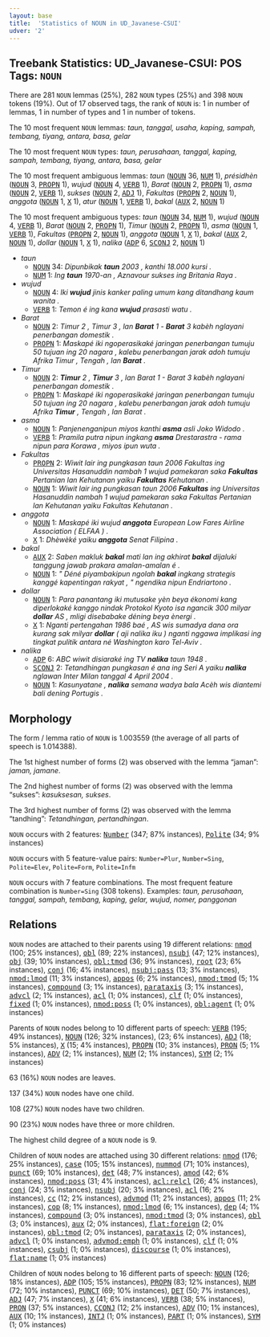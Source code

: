 ```yaml
---
layout: base
title:  'Statistics of NOUN in UD_Javanese-CSUI'
udver: '2'
---
```


## Treebank Statistics: UD_Javanese-CSUI: POS Tags: `NOUN`

There are 281 `NOUN` lemmas (25%), 282 `NOUN` types (25%) and 398 `NOUN` tokens (19%).
Out of 17 observed tags, the rank of `NOUN` is: 1 in number of lemmas, 1 in number of types and 1 in number of tokens.

The 10 most frequent `NOUN` lemmas: <em>taun, tanggal, usaha, kaping, sampah, tembang, tiyang, antara, basa, gelar</em>

The 10 most frequent `NOUN` types:  <em>taun, perusahaan, tanggal, kaping, sampah, tembang, tiyang, antara, basa, gelar</em>

The 10 most frequent ambiguous lemmas: <em>taun</em> (<tt><a href="jv_csui-pos-NOUN.html">NOUN</a></tt> 36, <tt><a href="jv_csui-pos-NUM.html">NUM</a></tt> 1), <em>présidhèn</em> (<tt><a href="jv_csui-pos-NOUN.html">NOUN</a></tt> 3, <tt><a href="jv_csui-pos-PROPN.html">PROPN</a></tt> 1), <em>wujud</em> (<tt><a href="jv_csui-pos-NOUN.html">NOUN</a></tt> 4, <tt><a href="jv_csui-pos-VERB.html">VERB</a></tt> 1), <em>Barat</em> (<tt><a href="jv_csui-pos-NOUN.html">NOUN</a></tt> 2, <tt><a href="jv_csui-pos-PROPN.html">PROPN</a></tt> 1), <em>asma</em> (<tt><a href="jv_csui-pos-NOUN.html">NOUN</a></tt> 2, <tt><a href="jv_csui-pos-VERB.html">VERB</a></tt> 1), <em>sukses</em> (<tt><a href="jv_csui-pos-NOUN.html">NOUN</a></tt> 2, <tt><a href="jv_csui-pos-ADJ.html">ADJ</a></tt> 1), <em>Fakultas</em> (<tt><a href="jv_csui-pos-PROPN.html">PROPN</a></tt> 2, <tt><a href="jv_csui-pos-NOUN.html">NOUN</a></tt> 1), <em>anggota</em> (<tt><a href="jv_csui-pos-NOUN.html">NOUN</a></tt> 1, <tt><a href="jv_csui-pos-X.html">X</a></tt> 1), <em>atur</em> (<tt><a href="jv_csui-pos-NOUN.html">NOUN</a></tt> 1, <tt><a href="jv_csui-pos-VERB.html">VERB</a></tt> 1), <em>bakal</em> (<tt><a href="jv_csui-pos-AUX.html">AUX</a></tt> 2, <tt><a href="jv_csui-pos-NOUN.html">NOUN</a></tt> 1)

The 10 most frequent ambiguous types:  <em>taun</em> (<tt><a href="jv_csui-pos-NOUN.html">NOUN</a></tt> 34, <tt><a href="jv_csui-pos-NUM.html">NUM</a></tt> 1), <em>wujud</em> (<tt><a href="jv_csui-pos-NOUN.html">NOUN</a></tt> 4, <tt><a href="jv_csui-pos-VERB.html">VERB</a></tt> 1), <em>Barat</em> (<tt><a href="jv_csui-pos-NOUN.html">NOUN</a></tt> 2, <tt><a href="jv_csui-pos-PROPN.html">PROPN</a></tt> 1), <em>Timur</em> (<tt><a href="jv_csui-pos-NOUN.html">NOUN</a></tt> 2, <tt><a href="jv_csui-pos-PROPN.html">PROPN</a></tt> 1), <em>asma</em> (<tt><a href="jv_csui-pos-NOUN.html">NOUN</a></tt> 1, <tt><a href="jv_csui-pos-VERB.html">VERB</a></tt> 1), <em>Fakultas</em> (<tt><a href="jv_csui-pos-PROPN.html">PROPN</a></tt> 2, <tt><a href="jv_csui-pos-NOUN.html">NOUN</a></tt> 1), <em>anggota</em> (<tt><a href="jv_csui-pos-NOUN.html">NOUN</a></tt> 1, <tt><a href="jv_csui-pos-X.html">X</a></tt> 1), <em>bakal</em> (<tt><a href="jv_csui-pos-AUX.html">AUX</a></tt> 2, <tt><a href="jv_csui-pos-NOUN.html">NOUN</a></tt> 1), <em>dollar</em> (<tt><a href="jv_csui-pos-NOUN.html">NOUN</a></tt> 1, <tt><a href="jv_csui-pos-X.html">X</a></tt> 1), <em>nalika</em> (<tt><a href="jv_csui-pos-ADP.html">ADP</a></tt> 6, <tt><a href="jv_csui-pos-SCONJ.html">SCONJ</a></tt> 2, <tt><a href="jv_csui-pos-NOUN.html">NOUN</a></tt> 1)


* <em>taun</em>
  * <tt><a href="jv_csui-pos-NOUN.html">NOUN</a></tt> 34: <em>Dipunbikak <b>taun</b> 2003 , kanthi 18.000 kursi .</em>
  * <tt><a href="jv_csui-pos-NUM.html">NUM</a></tt> 1: <em>Ing <b>taun</b> 1970-an , Aznavour sukses ing Britania Raya .</em>
* <em>wujud</em>
  * <tt><a href="jv_csui-pos-NOUN.html">NOUN</a></tt> 4: <em>Iki <b>wujud</b> jinis kanker paling umum kang ditandhang kaum wanita .</em>
  * <tt><a href="jv_csui-pos-VERB.html">VERB</a></tt> 1: <em>Temon é ing kana <b>wujud</b> prasasti watu .</em>
* <em>Barat</em>
  * <tt><a href="jv_csui-pos-NOUN.html">NOUN</a></tt> 2: <em>Timur 2 , Timur 3 , lan <b>Barat</b> 1 - <b>Barat</b> 3 kabèh nglayani penerbangan domestik .</em>
  * <tt><a href="jv_csui-pos-PROPN.html">PROPN</a></tt> 1: <em>Maskapé iki ngoperasikaké jaringan penerbangan tumuju 50 tujuan ing 20 nagara , kalebu penerbangan jarak adoh tumuju Afrika Timur , Tengah , lan <b>Barat</b> .</em>
* <em>Timur</em>
  * <tt><a href="jv_csui-pos-NOUN.html">NOUN</a></tt> 2: <em><b>Timur</b> 2 , <b>Timur</b> 3 , lan Barat 1 - Barat 3 kabèh nglayani penerbangan domestik .</em>
  * <tt><a href="jv_csui-pos-PROPN.html">PROPN</a></tt> 1: <em>Maskapé iki ngoperasikaké jaringan penerbangan tumuju 50 tujuan ing 20 nagara , kalebu penerbangan jarak adoh tumuju Afrika <b>Timur</b> , Tengah , lan Barat .</em>
* <em>asma</em>
  * <tt><a href="jv_csui-pos-NOUN.html">NOUN</a></tt> 1: <em>Panjenenganipun miyos kanthi <b>asma</b> asli Joko Widodo .</em>
  * <tt><a href="jv_csui-pos-VERB.html">VERB</a></tt> 1: <em>Pramila putra nipun ingkang <b>asma</b> Drestarastra - rama nipun para Korawa , miyos ipun wuta .</em>
* <em>Fakultas</em>
  * <tt><a href="jv_csui-pos-PROPN.html">PROPN</a></tt> 2: <em>Wiwit lair ing pungkasan taun 2006 Fakultas ing Universitas Hasanuddin nambah 1 wujud pamekaran saka <b>Fakultas</b> Pertanian lan Kehutanan yaiku <b>Fakultas</b> Kehutanan .</em>
  * <tt><a href="jv_csui-pos-NOUN.html">NOUN</a></tt> 1: <em>Wiwit lair ing pungkasan taun 2006 <b>Fakultas</b> ing Universitas Hasanuddin nambah 1 wujud pamekaran saka Fakultas Pertanian lan Kehutanan yaiku Fakultas Kehutanan .</em>
* <em>anggota</em>
  * <tt><a href="jv_csui-pos-NOUN.html">NOUN</a></tt> 1: <em>Maskapé iki wujud <b>anggota</b> European Low Fares Airline Association ( ELFAA ) .</em>
  * <tt><a href="jv_csui-pos-X.html">X</a></tt> 1: <em>Dhèwèké yaiku <b>anggota</b> Senat Filipina .</em>
* <em>bakal</em>
  * <tt><a href="jv_csui-pos-AUX.html">AUX</a></tt> 2: <em>Saben makluk <b>bakal</b> mati lan ing akhirat <b>bakal</b> dijaluki tanggung jawab prakara amalan-amalan é .</em>
  * <tt><a href="jv_csui-pos-NOUN.html">NOUN</a></tt> 1: <em>" Déné piyambakipun ngolah <b>bakal</b> ingkang strategis kanggé kapentingan rakyat , " ngendika nipun Endriartono .</em>
* <em>dollar</em>
  * <tt><a href="jv_csui-pos-NOUN.html">NOUN</a></tt> 1: <em>Para panantang iki mutusake yèn beya ékonomi kang diperlokaké kanggo nindak Protokol Kyoto isa ngancik 300 milyar <b>dollar</b> AS , mligi disebabake déning beya ènergi .</em>
  * <tt><a href="jv_csui-pos-X.html">X</a></tt> 1: <em>Nganti pertengahan 1986 baé , AS wis sumadya dana ora kurang sak milyar <b>dollar</b> ( aji nalika iku ) nganti nggawa implikasi ing tingkat pulitik antara né Washington karo Tel-Aviv .</em>
* <em>nalika</em>
  * <tt><a href="jv_csui-pos-ADP.html">ADP</a></tt> 6: <em>ABC wiwit disiaraké ing TV <b>nalika</b> taun 1948 .</em>
  * <tt><a href="jv_csui-pos-SCONJ.html">SCONJ</a></tt> 2: <em>Tetandhingan pungkasan é ana ing Seri A yaiku <b>nalika</b> nglawan Inter Milan tanggal 4 April 2004 .</em>
  * <tt><a href="jv_csui-pos-NOUN.html">NOUN</a></tt> 1: <em>Kasunyatane , <b>nalika</b> semana wadya bala Acèh wis diantemi bali dening Portugis .</em>

## Morphology

The form / lemma ratio of `NOUN` is 1.003559 (the average of all parts of speech is 1.014388).

The 1st highest number of forms (2) was observed with the lemma “jaman”: <em>jaman, jamane</em>.

The 2nd highest number of forms (2) was observed with the lemma “sukses”: <em>kasuksesan, sukses</em>.

The 3rd highest number of forms (2) was observed with the lemma “tandhing”: <em>Tetandhingan, pertandhingan</em>.

`NOUN` occurs with 2 features: <tt><a href="jv_csui-feat-Number.html">Number</a></tt> (347; 87% instances), <tt><a href="jv_csui-feat-Polite.html">Polite</a></tt> (34; 9% instances)

`NOUN` occurs with 5 feature-value pairs: `Number=Plur`, `Number=Sing`, `Polite=Elev`, `Polite=Form`, `Polite=Infm`

`NOUN` occurs with 7 feature combinations.
The most frequent feature combination is `Number=Sing` (308 tokens).
Examples: <em>taun, perusahaan, tanggal, sampah, tembang, kaping, gelar, wujud, nomer, panggonan</em>


## Relations

`NOUN` nodes are attached to their parents using 19 different relations: <tt><a href="jv_csui-dep-nmod.html">nmod</a></tt> (100; 25% instances), <tt><a href="jv_csui-dep-obl.html">obl</a></tt> (89; 22% instances), <tt><a href="jv_csui-dep-nsubj.html">nsubj</a></tt> (47; 12% instances), <tt><a href="jv_csui-dep-obj.html">obj</a></tt> (39; 10% instances), <tt><a href="jv_csui-dep-obl-tmod.html">obl:tmod</a></tt> (36; 9% instances), <tt><a href="jv_csui-dep-root.html">root</a></tt> (23; 6% instances), <tt><a href="jv_csui-dep-conj.html">conj</a></tt> (16; 4% instances), <tt><a href="jv_csui-dep-nsubj-pass.html">nsubj:pass</a></tt> (13; 3% instances), <tt><a href="jv_csui-dep-nmod-lmod.html">nmod:lmod</a></tt> (11; 3% instances), <tt><a href="jv_csui-dep-appos.html">appos</a></tt> (6; 2% instances), <tt><a href="jv_csui-dep-nmod-tmod.html">nmod:tmod</a></tt> (5; 1% instances), <tt><a href="jv_csui-dep-compound.html">compound</a></tt> (3; 1% instances), <tt><a href="jv_csui-dep-parataxis.html">parataxis</a></tt> (3; 1% instances), <tt><a href="jv_csui-dep-advcl.html">advcl</a></tt> (2; 1% instances), <tt><a href="jv_csui-dep-acl.html">acl</a></tt> (1; 0% instances), <tt><a href="jv_csui-dep-clf.html">clf</a></tt> (1; 0% instances), <tt><a href="jv_csui-dep-fixed.html">fixed</a></tt> (1; 0% instances), <tt><a href="jv_csui-dep-nmod-poss.html">nmod:poss</a></tt> (1; 0% instances), <tt><a href="jv_csui-dep-obl-agent.html">obl:agent</a></tt> (1; 0% instances)

Parents of `NOUN` nodes belong to 10 different parts of speech: <tt><a href="jv_csui-pos-VERB.html">VERB</a></tt> (195; 49% instances), <tt><a href="jv_csui-pos-NOUN.html">NOUN</a></tt> (126; 32% instances),  (23; 6% instances), <tt><a href="jv_csui-pos-ADJ.html">ADJ</a></tt> (18; 5% instances), <tt><a href="jv_csui-pos-X.html">X</a></tt> (15; 4% instances), <tt><a href="jv_csui-pos-PROPN.html">PROPN</a></tt> (10; 3% instances), <tt><a href="jv_csui-pos-PRON.html">PRON</a></tt> (5; 1% instances), <tt><a href="jv_csui-pos-ADV.html">ADV</a></tt> (2; 1% instances), <tt><a href="jv_csui-pos-NUM.html">NUM</a></tt> (2; 1% instances), <tt><a href="jv_csui-pos-SYM.html">SYM</a></tt> (2; 1% instances)

63 (16%) `NOUN` nodes are leaves.

137 (34%) `NOUN` nodes have one child.

108 (27%) `NOUN` nodes have two children.

90 (23%) `NOUN` nodes have three or more children.

The highest child degree of a `NOUN` node is 9.

Children of `NOUN` nodes are attached using 30 different relations: <tt><a href="jv_csui-dep-nmod.html">nmod</a></tt> (176; 25% instances), <tt><a href="jv_csui-dep-case.html">case</a></tt> (105; 15% instances), <tt><a href="jv_csui-dep-nummod.html">nummod</a></tt> (71; 10% instances), <tt><a href="jv_csui-dep-punct.html">punct</a></tt> (69; 10% instances), <tt><a href="jv_csui-dep-det.html">det</a></tt> (48; 7% instances), <tt><a href="jv_csui-dep-amod.html">amod</a></tt> (42; 6% instances), <tt><a href="jv_csui-dep-nmod-poss.html">nmod:poss</a></tt> (31; 4% instances), <tt><a href="jv_csui-dep-acl-relcl.html">acl:relcl</a></tt> (26; 4% instances), <tt><a href="jv_csui-dep-conj.html">conj</a></tt> (24; 3% instances), <tt><a href="jv_csui-dep-nsubj.html">nsubj</a></tt> (20; 3% instances), <tt><a href="jv_csui-dep-acl.html">acl</a></tt> (16; 2% instances), <tt><a href="jv_csui-dep-cc.html">cc</a></tt> (12; 2% instances), <tt><a href="jv_csui-dep-advmod.html">advmod</a></tt> (11; 2% instances), <tt><a href="jv_csui-dep-appos.html">appos</a></tt> (11; 2% instances), <tt><a href="jv_csui-dep-cop.html">cop</a></tt> (8; 1% instances), <tt><a href="jv_csui-dep-nmod-lmod.html">nmod:lmod</a></tt> (6; 1% instances), <tt><a href="jv_csui-dep-dep.html">dep</a></tt> (4; 1% instances), <tt><a href="jv_csui-dep-compound.html">compound</a></tt> (3; 0% instances), <tt><a href="jv_csui-dep-nmod-tmod.html">nmod:tmod</a></tt> (3; 0% instances), <tt><a href="jv_csui-dep-obl.html">obl</a></tt> (3; 0% instances), <tt><a href="jv_csui-dep-aux.html">aux</a></tt> (2; 0% instances), <tt><a href="jv_csui-dep-flat-foreign.html">flat:foreign</a></tt> (2; 0% instances), <tt><a href="jv_csui-dep-obl-tmod.html">obl:tmod</a></tt> (2; 0% instances), <tt><a href="jv_csui-dep-parataxis.html">parataxis</a></tt> (2; 0% instances), <tt><a href="jv_csui-dep-advcl.html">advcl</a></tt> (1; 0% instances), <tt><a href="jv_csui-dep-advmod-emph.html">advmod:emph</a></tt> (1; 0% instances), <tt><a href="jv_csui-dep-clf.html">clf</a></tt> (1; 0% instances), <tt><a href="jv_csui-dep-csubj.html">csubj</a></tt> (1; 0% instances), <tt><a href="jv_csui-dep-discourse.html">discourse</a></tt> (1; 0% instances), <tt><a href="jv_csui-dep-flat-name.html">flat:name</a></tt> (1; 0% instances)

Children of `NOUN` nodes belong to 16 different parts of speech: <tt><a href="jv_csui-pos-NOUN.html">NOUN</a></tt> (126; 18% instances), <tt><a href="jv_csui-pos-ADP.html">ADP</a></tt> (105; 15% instances), <tt><a href="jv_csui-pos-PROPN.html">PROPN</a></tt> (83; 12% instances), <tt><a href="jv_csui-pos-NUM.html">NUM</a></tt> (72; 10% instances), <tt><a href="jv_csui-pos-PUNCT.html">PUNCT</a></tt> (69; 10% instances), <tt><a href="jv_csui-pos-DET.html">DET</a></tt> (50; 7% instances), <tt><a href="jv_csui-pos-ADJ.html">ADJ</a></tt> (47; 7% instances), <tt><a href="jv_csui-pos-X.html">X</a></tt> (41; 6% instances), <tt><a href="jv_csui-pos-VERB.html">VERB</a></tt> (38; 5% instances), <tt><a href="jv_csui-pos-PRON.html">PRON</a></tt> (37; 5% instances), <tt><a href="jv_csui-pos-CCONJ.html">CCONJ</a></tt> (12; 2% instances), <tt><a href="jv_csui-pos-ADV.html">ADV</a></tt> (10; 1% instances), <tt><a href="jv_csui-pos-AUX.html">AUX</a></tt> (10; 1% instances), <tt><a href="jv_csui-pos-INTJ.html">INTJ</a></tt> (1; 0% instances), <tt><a href="jv_csui-pos-PART.html">PART</a></tt> (1; 0% instances), <tt><a href="jv_csui-pos-SYM.html">SYM</a></tt> (1; 0% instances)

